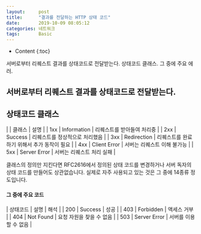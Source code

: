 ```yaml
---
layout:     post
title:      "결과를 전달하는 HTTP 상태 코드"
date:       2019-10-09 08:05:12
categories: 네트워크
tags:       Basic
---
```


* Content
{:toc}

서버로부터 리퀘스트 결과를 상태코드로 전달받는다. 상태코드 클래스. 그 중에 주요 에러.


## 서버로부터 리퀘스트 결과를 상태코드로 전달받는다.

## 상태코드 클래스

|   | 클래스 | 설명 |
| 1xx | Information | 리퀘스트를 받아들여 처리중 |
| 2xx | Success | 리퀘스트를 정상적으로 처리했음 |
| 3xx | Redirection | 리퀘스트를 완료하기 위해서 추가 동작이 필요 |
| 4xx | Client Error | 서버는 리퀘스트 이해 불가능 |
| 5xx | Server Error | 서버는 리퀘스트 처리 실패 |

클래스의 정의만 지킨다면 RFC2616에서 정의된 상태 코드를 변경하거나 서버 독자의 상태 코드를 만들어도 상관없습니다. 실제로 자주 사용되고 있는 것은 그 중에 14종류 정도입니다.

#### 그 중에 주요 코드

| 상태코드 | 설명 | 해석 |
| 200 | Success | 성공 | 
| 403 | Forbidden | 액세스 거부 |
| 404 | Not Found | 요청 자원을 찾을 수 없음 | 
| 503 | Server Error | 서버를 이용할 수 없음 |
